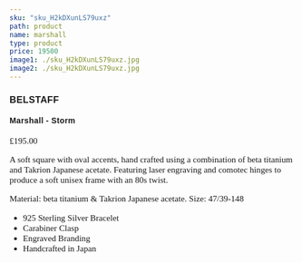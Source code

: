 ```yaml
---
sku: "sku_H2kDXunLS79uxz"
path: product
name: marshall
type: product
price: 19500
image1: ./sku_H2kDXunLS79uxz.jpg
image2: ./sku_H2kDXunLS79uxz.jpg
---
```


<style>
@import url('https://fonts.googleapis.com/css2?family=Viga&display=swap');
@import url('https://fonts.googleapis.com/css2?family=Roboto+Slab:wght@300&display=swap');

h1, h2, h3, h4 {
font-family: 'Viga', sans-serif;
letter-spacing: 0.025rem;
}

p, li {
font-family: 'Roboto Slab', serif;
font-size: 0.95rem;
font-weight: 500;
}

</style>

### BELSTAFF

#### Marshall - Storm

£195.00

A soft square with oval accents, hand crafted using a combination of beta titanium and Takrion Japanese acetate. Featuring laser engraving and comotec hinges to produce a soft unisex frame with an 80s twist.

Material:  beta titanium & Takrion Japanese acetate.
Size: 47/39-148

* 925 Sterling Silver Bracelet  
* Carabiner Clasp  
* Engraved Branding  
* Handcrafted in Japan  